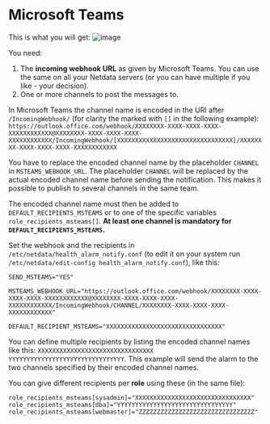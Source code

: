 <!--
title: "Microsoft Teams"
sidebar_label: "Microsoft Teams"
custom_edit_url: "https://github.com/netdata/netdata/edit/master/health/notifications/msteams/README.md"
learn_status: "Published"
learn_topic_type: "Tasks"
learn_rel_path: "Integrations/Notify/Agent alert notifications"
learn_autogeneration_metadata: "{'part_of_cloud': False, 'part_of_agent': True}"
-->

# Microsoft Teams

This is what you will get:
![image](https://user-images.githubusercontent.com/1122372/92710359-0385e680-f358-11ea-8c52-f366a4fb57dd.png)

You need:

1.  The **incoming webhook URL** as given by Microsoft Teams. You can use the same on all your Netdata servers (or you can have multiple if you like - your decision).
2.  One or more channels to post the messages to.

In Microsoft Teams the channel name is encoded in the URI after `/IncomingWebhook/` (for clarity the marked with `[]` in the following example): `https://outlook.office.com/webhook/XXXXXXXX-XXXX-XXXX-XXXX-XXXXXXXXXXXX@XXXXXXXX-XXXX-XXXX-XXXX-XXXXXXXXXXXX/IncomingWebhook/[XXXXXXXXXXXXXXXXXXXXXXXXXXXXXXXX]/XXXXXXXX-XXXX-XXXX-XXXX-XXXXXXXXXXXX`

You have to replace the encoded channel name by the placeholder `CHANNEL` in `MSTEAMS_WEBHOOK_URL`. The placeholder `CHANNEL` will be replaced by the actual encoded channel name before sending the notification. This makes it possible to publish to several channels in the same team.

The encoded channel name must then be added to `DEFAULT_RECIPIENTS_MSTEAMS` or to one of the specific variables `role_recipients_msteams[]`. **At least one channel is mandatory for `DEFAULT_RECIPIENTS_MSTEAMS`.**

Set the webhook and the recipients in `/etc/netdata/health_alarm_notify.conf` (to edit it on your system run `/etc/netdata/edit-config health_alarm_notify.conf`), like this:

```
SEND_MSTEAMS="YES"

MSTEAMS_WEBHOOK_URL="https://outlook.office.com/webhook/XXXXXXXX-XXXX-XXXX-XXXX-XXXXXXXXXXXX@XXXXXXXX-XXXX-XXXX-XXXX-XXXXXXXXXXXX/IncomingWebhook/CHANNEL/XXXXXXXX-XXXX-XXXX-XXXX-XXXXXXXXXXXX"

DEFAULT_RECIPIENT_MSTEAMS="XXXXXXXXXXXXXXXXXXXXXXXXXXXXXXXX"
```

You can define multiple recipients by listing the encoded channel names like this: `XXXXXXXXXXXXXXXXXXXXXXXXXXXXXXXX YYYYYYYYYYYYYYYYYYYYYYYYYYYYYYYY`. 
This example will send the alarm to the two channels specified by their encoded channel names.

You can give different recipients per **role** using these (in the same file):

```
role_recipients_msteams[sysadmin]="XXXXXXXXXXXXXXXXXXXXXXXXXXXXXXXX"
role_recipients_msteams[dba]="YYYYYYYYYYYYYYYYYYYYYYYYYYYYYYYY"
role_recipients_msteams[webmaster]="ZZZZZZZZZZZZZZZZZZZZZZZZZZZZZZZZ"
```


